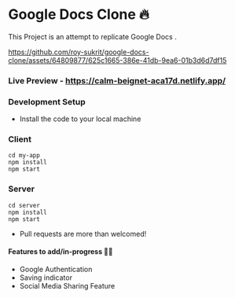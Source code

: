 # Google Docs Clone 🔥

This Project is an attempt to replicate Google Docs .

https://github.com/roy-sukrit/google-docs-clone/assets/64809877/625c1665-386e-41db-9ea6-01b3d6d7df15


### Live Preview - https://calm-beignet-aca17d.netlify.app/

### Development Setup

* Install the code to your local machine

### Client
```
cd my-app 
npm install
npm start
```
### Server
```
cd server 
npm install
npm start
```

* Pull requests are more than welcomed!

#### Features to add/in-progress :mechanic:	

* Google Authentication
* Saving indicator
* Social Media Sharing Feature
